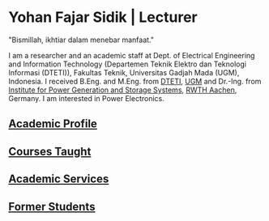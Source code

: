 # Yohan Fajar Sidik | Lecturer

"Bismillah, ikhtiar dalam menebar manfaat."

I am a researcher and an academic staff at Dept. of Electrical Engineering and Information Technology (Departemen Teknik Elektro dan Teknologi Informasi (DTETI)), Fakultas Teknik, Universitas Gadjah Mada (UGM), Indonesia. I received B.Eng. and M.Eng. from [DTETI](http://te.ugm.ac.id/), [UGM](https://ugm.ac.id/) and Dr.-Ing. from [Institute for Power Generation and Storage Systems](https://www.pgs.eonerc.rwth-aachen.de/go/id/dnjx/?lidx=1), [RWTH Aachen](https://www.rwth-aachen.de/go/id/a/?lidx=1), Germany. I am interested in Power Electronics. 

## [Academic Profile](https://yohanfs.github.io)

## [Courses Taught](./courses-taught.md)

## [Academic Services](./academic-services.md)

## [Former Students](./former-students.md)



